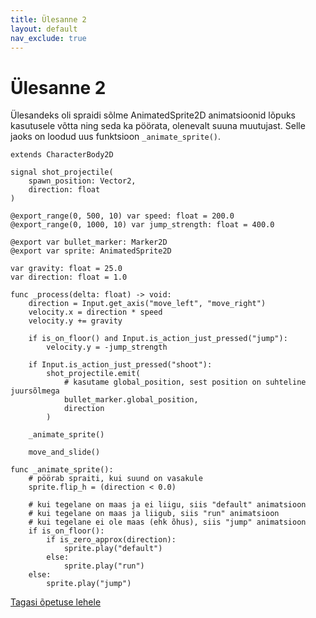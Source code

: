 ```yaml
---
title: Ülesanne 2
layout: default
nav_exclude: true
---
```


# Ülesanne 2

Ülesandeks oli spraidi sõlme AnimatedSprite2D animatsioonid lõpuks kasutusele võtta ning seda ka pöörata, olenevalt suuna muutujast. Selle jaoks on loodud uus funktsioon `_animate_sprite()`.

```gdscript
extends CharacterBody2D

signal shot_projectile(
	spawn_position: Vector2,
	direction: float
)

@export_range(0, 500, 10) var speed: float = 200.0
@export_range(0, 1000, 10) var jump_strength: float = 400.0

@export var bullet_marker: Marker2D
@export var sprite: AnimatedSprite2D

var gravity: float = 25.0
var direction: float = 1.0

func _process(delta: float) -> void:
	direction = Input.get_axis("move_left", "move_right")
	velocity.x = direction * speed
	velocity.y += gravity
	
	if is_on_floor() and Input.is_action_just_pressed("jump"):
		velocity.y = -jump_strength
	
	if Input.is_action_just_pressed("shoot"):
		shot_projectile.emit(
			# kasutame global_position, sest position on suhteline juursõlmega
			bullet_marker.global_position,
			direction
		)
	
	_animate_sprite()
	
	move_and_slide()

func _animate_sprite():
	# pöörab spraiti, kui suund on vasakule
	sprite.flip_h = (direction < 0.0)
	
	# kui tegelane on maas ja ei liigu, siis "default" animatsioon
	# kui tegelane on maas ja liigub, siis "run" animatsioon
	# kui tegelane ei ole maas (ehk õhus), siis "jump" animatsioon
	if is_on_floor():
		if is_zero_approx(direction):
			sprite.play("default")
		else:
			sprite.play("run")
	else:
		sprite.play("jump")
```

[Tagasi õpetuse lehele](../2d-mang/vastane#ülesanne-2)